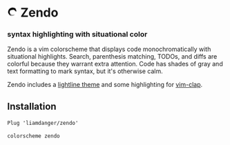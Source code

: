 # <img src="zen.svg?sanitize=true" width="24" height="24" alt="" /> Zendo

### syntax highlighting with situational color

Zendo is a vim colorscheme that displays code monochromatically with situational highlights.
Search, parenthesis matching, TODOs, and diffs are colorful because they warrant extra attention.
Code has shades of gray and text formatting to mark syntax, but it's otherwise calm.

Zendo includes a [lightline theme](https://github.com/itchyny/lightline.vim) and some highlighting
for [vim-clap](https://github.com/liuchengxu/vim-clap).

## Installation

```
Plug 'liamdanger/zendo'
```

```
colorscheme zendo
```
